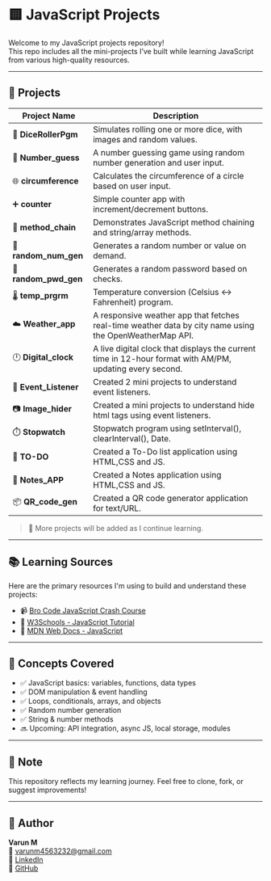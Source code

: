 # 🟨 JavaScript Projects

Welcome to my JavaScript projects repository!  
This repo includes all the mini-projects I’ve built while learning JavaScript from various high-quality resources.

---

## 📁 Projects

| Project Name        | Description |
|---------------------|-------------|
| 🎲 **DiceRollerPgm**   | Simulates rolling one or more dice, with images and random values. |
| 🔢 **Number_guess**    | A number guessing game using random number generation and user input. |
| 🌐 **circumference**   | Calculates the circumference of a circle based on user input. |
| ➕ **counter**         | Simple counter app with increment/decrement buttons. |
| 🔗 **method_chain**    | Demonstrates JavaScript method chaining and string/array methods. |
| 🔢 **random_num_gen**      | Generates a random number or value on demand. |
| 🔡 **random_pwd_gen**      | Generates a random password based on checks. |
| 🌡️ **temp_prgrm**      | Temperature conversion (Celsius ↔ Fahrenheit) program. |
| ☁️ **Weather_app**      | A responsive weather app that fetches real-time weather data by city name using the OpenWeatherMap API. |
| 🕛 **Digital_clock**      | A live digital clock that displays the current time in 12-hour format with AM/PM, updating every second. |
| 🎈 **Event_Listener**      | Created 2 mini projects to understand event listeners. |
| 📷 **Image_hider**      | Created a mini projects to understand hide html tags using event listeners. |
| ⏱️ **Stopwatch**      | Stopwatch program using setInterval(), clearInterval(), Date. |
| 📃 **TO-DO**      | Created a To-Do list application using HTML,CSS and JS. |
| 📝 **Notes_APP**      | Created a Notes application using HTML,CSS and JS. |
| 📦 **QR_code_gen**      | Created a QR code generator application for text/URL. |

> 📌 More projects will be added as I continue learning.

---

## 📚 Learning Sources

Here are the primary resources I'm using to build and understand these projects:

- 📹 [Bro Code JavaScript Crash Course](https://www.youtube.com/watch?v=lfmg-EJ8gm4)
- 📘 [W3Schools - JavaScript Tutorial](https://www.w3schools.com/js/default.asp)
- 📘 [MDN Web Docs - JavaScript](https://developer.mozilla.org/en-US/docs/Web/JavaScript)

---

## 🧠 Concepts Covered

- ✅ JavaScript basics: variables, functions, data types
- ✅ DOM manipulation & event handling
- ✅ Loops, conditionals, arrays, and objects
- ✅ Random number generation
- ✅ String & number methods
- 🔜 Upcoming: API integration, async JS, local storage, modules

---

## 📌 Note

This repository reflects my learning journey. Feel free to clone, fork, or suggest improvements!

---

## 👤 Author

**Varun M**  
📧 varunm4563232@gmail.com  
🔗 [LinkedIn](https://www.linkedin.com/in/varunm02/)  
🔗 [GitHub](https://github.com/usernamemvr)
